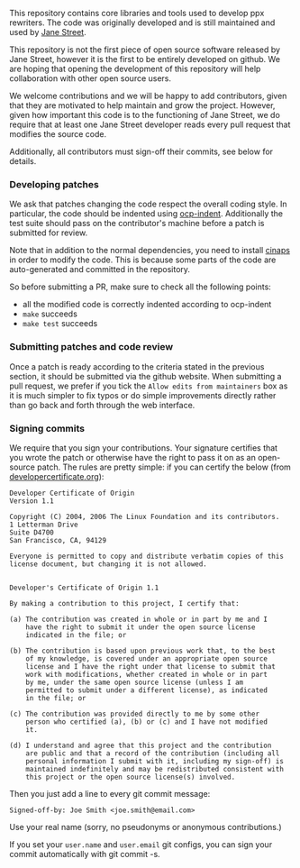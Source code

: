This repository contains core libraries and tools used to develop ppx
rewriters. The code was originally developed and is still maintained
and used by [Jane Street][js].

This repository is not the first piece of open source software
released by Jane Street, however it is the first to be entirely
developed on github. We are hoping that opening the development of
this repository will help collaboration with other open source users.

We welcome contributions and we will be happy to add contributors,
given that they are motivated to help maintain and grow the
project. However, given how important this code is to the functioning
of Jane Street, we do require that at least one Jane Street developer
reads every pull request that modifies the source code.

Additionally, all contributors must sign-off their commits, see
below for details.

### Developing patches

We ask that patches changing the code respect the overall coding
style. In particular, the code should be indented using
[ocp-indent][ocpi]. Additionally the test suite should pass on the
contributor's machine before a patch is submitted for review.

Note that in addition to the normal dependencies, you need to install
[cinaps][cinaps] in order to modify the code. This is because some
parts of the code are auto-generated and committed in the repository.

So before submitting a PR, make sure to check all the following
points:

- all the modified code is correctly indented according to ocp-indent
- `make` succeeds
- `make test` succeeds

### Submitting patches and code review

Once a patch is ready according to the criteria stated in the
previous section, it should be submitted via the github website. When
submitting a pull request, we prefer if you tick the `Allow edits from
maintainers` box as it is much simpler to fix typos or do simple
improvements directly rather than go back and forth through the web
interface.

### Signing commits

We require that you sign your contributions. Your signature certifies
that you wrote the patch or otherwise have the right to pass it on as
an open-source patch. The rules are pretty simple: if you can certify
the below (from [developercertificate.org][dco]):

```
Developer Certificate of Origin
Version 1.1

Copyright (C) 2004, 2006 The Linux Foundation and its contributors.
1 Letterman Drive
Suite D4700
San Francisco, CA, 94129

Everyone is permitted to copy and distribute verbatim copies of this
license document, but changing it is not allowed.


Developer's Certificate of Origin 1.1

By making a contribution to this project, I certify that:

(a) The contribution was created in whole or in part by me and I
    have the right to submit it under the open source license
    indicated in the file; or

(b) The contribution is based upon previous work that, to the best
    of my knowledge, is covered under an appropriate open source
    license and I have the right under that license to submit that
    work with modifications, whether created in whole or in part
    by me, under the same open source license (unless I am
    permitted to submit under a different license), as indicated
    in the file; or

(c) The contribution was provided directly to me by some other
    person who certified (a), (b) or (c) and I have not modified
    it.

(d) I understand and agree that this project and the contribution
    are public and that a record of the contribution (including all
    personal information I submit with it, including my sign-off) is
    maintained indefinitely and may be redistributed consistent with
    this project or the open source license(s) involved.
```

Then you just add a line to every git commit message:

```
Signed-off-by: Joe Smith <joe.smith@email.com>
```

Use your real name (sorry, no pseudonyms or anonymous contributions.)

If you set your `user.name` and `user.email` git configs, you can sign
your commit automatically with git commit -s.

[js]:     https://opensource.janestreet.com/
[CLA]:    https://janestreet.github.io/contributing.html
[ocpi]:   https://github.com/OCamlPro/ocp-indent
[cinaps]: https://github.com/janestreet/cinaps
[dco]:    http://developercertificate.org/
